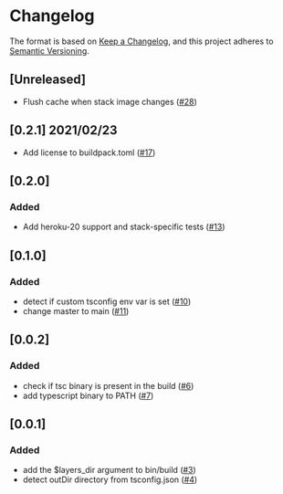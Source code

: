 # Changelog
The format is based on [Keep a Changelog](https://keepachangelog.com/en/1.0.0/),
and this project adheres to [Semantic Versioning](https://semver.org/spec/v2.0.0.html).

## [Unreleased]
- Flush cache when stack image changes ([#28](https://github.com/heroku/buildpacks-node/pull/28))

## [0.2.1] 2021/02/23
- Add license to buildpack.toml ([#17](https://github.com/heroku/buildpacks-node/pull/17))

## [0.2.0]
### Added
- Add heroku-20 support and stack-specific tests ([#13](https://github.com/heroku/nodejs-typescript-buildpack/pull/13))

## [0.1.0]
### Added
- detect if custom tsconfig env var is set ([#10](https://github.com/heroku/nodejs-typescript-buildpack/pull/10))
- change master to main ([#11](https://github.com/heroku/nodejs-typescript-buildpack/pull/11))

## [0.0.2]
### Added
- check if tsc binary is present in the build ([#6](https://github.com/heroku/nodejs-typescript-buildpack/pull/6))
- add typescript binary to PATH ([#7](https://github.com/heroku/nodejs-typescript-buildpack/pull/7))

## [0.0.1]
### Added
- add the $layers_dir argument to bin/build ([#3](https://github.com/heroku/nodejs-typescript-buildpack/pull/3))
- detect outDir directory from tsconfig.json ([#4](https://github.com/heroku/nodejs-typescript-buildpack/pull/4))
